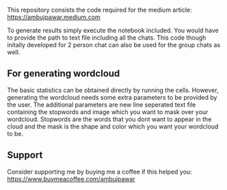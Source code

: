 This repository consists the code required for the medium article: https://ambujpawar.medium.com

To generate results simply execute the notebook included. 
You would have to provide the path to text file including all the chats.
This code though initally developed for 2 person chat can also be used for the group chats as well. 

## For generating wordcloud
The basic statistics can be obtained directly by running the cells. However, generating the wordcloud needs some extra parameters to be provided by the user. The additional parameters are new line seperated text file containing the stopwords and image which you want to mask over your wordcloud. Stopwords are the words that you dont want to appear in the cloud and the mask is the shape and color which you want your wordcloud to be.

## Support
Consider supporting me by buying me a coffee if this helped you: https://www.buymeacoffee.com/ambujpawar